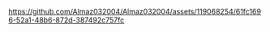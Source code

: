 

https://github.com/Almaz032004/Almaz032004/assets/119068254/61fc1696-52a1-48b6-872d-387492c757fc

